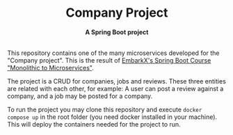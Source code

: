 <h1 align="center">
  Company Project
</h1>

<p align="center">
  <b>A Spring Boot project</b><br><br>
</p>

This repository contains one of the many microservices developed for the "Company project". This is the result of [EmbarkX's Spring Boot Course "Monolithic to Microservices"](https://youtu.be/BLlEgtp2_i8?si=eKc6eWA-jvB6mcfw).

The project is a CRUD for companies, jobs and reviews. These three entities are related with each other, for example: A user can post a review against a company, and a job may be posted for a company.

To run the project you may clone this repository and execute `docker compose up` in the root folder (you need docker installed in your machine). This will deploy the containers needed for the project to run.

<!-- TODO: Continue with the endpoints available (I need to check that they work first, because I haven't tested them yet since I dockerize every microservice) -->
